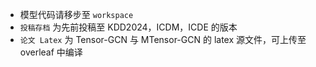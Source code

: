 

* 模型代码请移步至 `workspace` 
* `投稿存档` 为先前投稿至 KDD2024，ICDM，ICDE 的版本
* `论文 Latex` 为 Tensor-GCN 与 MTensor-GCN 的 latex 源文件，可上传至 overleaf 中编译
